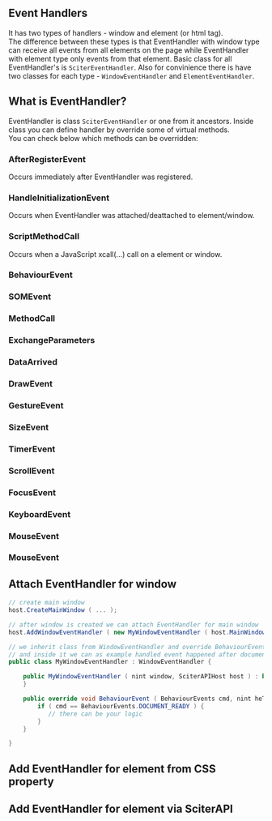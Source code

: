 ## Event Handlers

It has two types of handlers - window and element (or html tag).  
The difference between these types is that EventHandler with window type can receive all events from all elements on the page while EventHandler with element type only events from that element. 
Basic class for all EventHandler's is `SciterEventHandler`. 
Also for convinience there is have two classes for each type - `WindowEventHandler` and `ElementEventHandler`.

## What is EventHandler?

EventHandler is class `SciterEventHandler` or one from it ancestors.
Inside class you can define handler by override some of virtual methods.  
You can check below which methods can be overridden:

### AfterRegisterEvent

Occurs immediately after EventHandler was registered.

### HandleInitializationEvent

Occurs when EventHandler was attached/deattached to element/window.

### ScriptMethodCall

Occurs when a JavaScript xcall(...) call on a element or window.

### BehaviourEvent

### SOMEvent

### MethodCall

### ExchangeParameters

### DataArrived

### DrawEvent

### GestureEvent

### SizeEvent

### TimerEvent

### ScrollEvent

### FocusEvent

### KeyboardEvent

### MouseEvent

### MouseEvent

## Attach EventHandler for window

```csharp
// create main window
host.CreateMainWindow ( ... ); 

// after window is created we can attach EventHandler for main window
host.AddWindowEventHandler ( new MyWindowEventHandler ( host.MainWindow, host ) ); 

// we inherit class from WindowEventHandler and override BehaviourEvent
// and inside it we can as example handled event happened after document is fully loaded
public class MyWindowEventHandler : WindowEventHandler {

    public MyWindowEventHandler ( nint window, SciterAPIHost host ) : base ( window, host ) {
    }

    public override void BehaviourEvent ( BehaviourEvents cmd, nint heTarget, nint he, nint reason, SciterValue data, string name ) {
        if ( cmd == BehaviourEvents.DOCUMENT_READY ) {
           // there can be your logic
        }
    }

}

```

## Add EventHandler for element from CSS property

## Add EventHandler for element via SciterAPI
